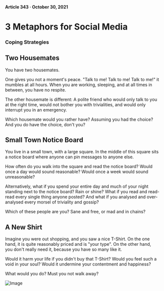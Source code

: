 #### Article 343 · October 30, 2021

# 3 Metaphors for Social Media

### Coping Strategies

## Two Housemates

You have two housemates.

One gives you not a moment's peace. "Talk to me! Talk to me! Talk to me!" it mumbles at all hours. When you are working, sleeping, and at all times in between, you have no respite.

The other housemate is different: A polite friend who would only talk to you at the right time, would not bother you with trivialities, and would only interrupt you in an emergency.

Which housemate would you rather have? Assuming you had the choice? And you do have the choice, don't you?

## Small Town Notice Board

You live in a small town, with a large square. In the middle of this square sits a notice board where anyone can pin messages to anyone else.

How often do you walk into the square and read the notice board? Would once a day would sound reasonable? Would once a week would sound unreasonable?

Alternatively, what if you spend your entire day and much of your night standing next to the notice board? Rain or shine? What if you read and read-read every single thing anyone posted? And what if you analysed and over-analysed every morsel of triviality and gossip?

Which of these people are you? Sane and free, or mad and in chains?

## A New Shirt

Imagine you were out shopping, and you saw a nice T-Shirt. On the one hand, it is quite reasonably priced and is "your type". On the other hand, you don't really need it, because you have so many like it.

Would it harm your life if you didn't buy that T-Shirt? Would you feel such a void in your soul? Would it undermine your contentment and happiness?

What would you do? Must you not walk away?

![Image](https://cdn-images-1.medium.com/max/800/1*aEp7d_6TANqbXtCLysZoRw.jpeg)
